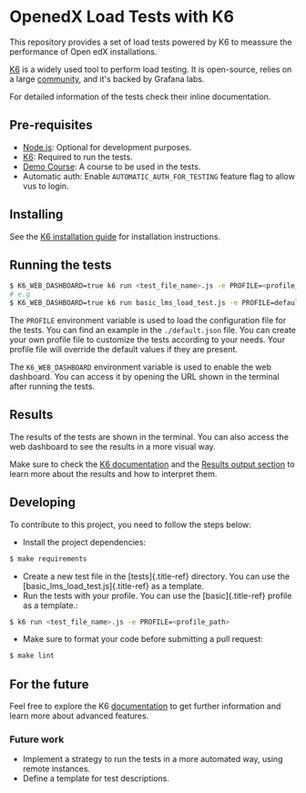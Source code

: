 # OpenedX Load Tests with K6

This repository provides a set of load tests powered by K6 to meassure
the performance of Open edX installations.

[K6](https://k6.io/) is a widely used tool to perform load testing. It
is open-source, relies on a large [community](https://community.k6.io/),
and it's backed by Grafana labs.

For detailed information of the tests check their inline documentation.

## Pre-requisites

- [Node.js](https://nodejs.org/en/download/): Optional for development
  purposes.
- [K6](https://k6.io/docs/get-started/installation/): Required to run
  the tests.
- [Demo Course](https://github.com/openedx/openedx-demo-course): A
  course to be used in the tests.
- Automatic auth: Enable `AUTOMATIC_AUTH_FOR_TESTING` feature flag to allow
  vus to login.

## Installing

See the [K6 installation guide](https://k6.io/docs/get-started/installation/)
for installation instructions.

## Running the tests

```bash
$ K6_WEB_DASHBOARD=true k6 run <test_file_name>.js -e PROFILE=<profile_file_path>
# e.g
$ K6_WEB_DASHBOARD=true k6 run basic_lms_load_test.js -e PROFILE=default.json
```

The `PROFILE` environment variable is used to load the configuration
file for the tests. You can find an example in the `./default.json`
file. You can create your own profile file to customize the tests
according to your needs. Your profile file will override the default
values if they are present.

The `K6_WEB_DASHBOARD` environment variable is used to enable the web
dashboard. You can access it by opening the URL shown in the terminal
after running the tests.

## Results

The results of the tests are shown in the terminal. You can also access
the web dashboard to see the results in a more visual way.

Make sure to check the [K6 documentation](https://k6.io/docs/get-started/results-output/)
and the [Results output section](https://grafana.com/docs/k6/latest/results-output/)
to learn more about the results and how to interpret them.

## Developing

To contribute to this project, you need to follow the steps below:

- Install the project dependencies:

```bash
$ make requirements
```

- Create a new test file in the [tests]{.title-ref} directory. You can
  use the [basic_lms_load_test.js]{.title-ref} as a template.
- Run the tests with your profile. You can use the [basic]{.title-ref}
  profile as a template.:

```bash
$ k6 run <test_file_name>.js -e PROFILE=<profile_path>
```

- Make sure to format your code before submitting a pull request:

```bash
$ make lint
```

## For the future

Feel free to explore the K6 [documentation](https://k6.io/docs/) to get
further information and learn more about advanced features.

### Future work

- Implement a strategy to run the tests in a more automated way, using
  remote instances.
- Define a template for test descriptions.

